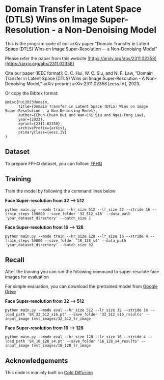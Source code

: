 # Domain Transfer in Latent Space (DTLS) Wins on Image Super-Resolution - a Non-Denoising Model

This is the program code of our arXiv paper "Domain Transfer in Latent Space (DTLS) Wins on Image Super-Resolution -- a Non-Denoising Model"

Please refer the paper from this website [https://arxiv.org/abs/2311.02358](https://arxiv.org/abs/2311.02358)

Cite our paper [IEEE format]: C. C. Hui, W. C. Siu, and N. F. Law, "Domain Transfer in Latent Space (DTLS) Wins on Image Super-Resolution - A Non-Denoising Model," arXiv preprint arXiv:2311.02358 [eess.IV], 2023. 

Or copy the Bibtex format:
```
@misc{hui2023domain,
      title={Domain Transfer in Latent Space (DTLS) Wins on Image Super-Resolution - a Non-Denoising Model}, 
      author={Chun-Chuen Hui and Wan-Chi Siu and Ngai-Fong Law},
      year={2023},
      eprint={2311.02358},
      archivePrefix={arXiv},
      primaryClass={eess.IV}
}
```

## Dataset
To prepare FFHQ dataset, you can follow: [FFHQ](https://github.com/NVlabs/ffhq-dataset)

## Training
Train the model by following the command lines below

**Face Super-resolution from 32 --> 512**
```
python main.py --mode train --hr_size 512 --lr_size 32 --stride 16 --train_steps 100000 --save_folder '32_512_s16' --data_path 'your_dataset_directory' --batch_size 2
```

**Face Super-resolution from 16 --> 128**
```
python main.py --mode train --hr_size 128 --lr_size 16 --stride 4 --train_steps 50000 --save_folder '16_128_s4' --data_path 'your_dataset_directory' --batch_size 32
```

## Recall
After the training you can run the following command to super-resolute face images for evaluation

For simple evaluation, you can download the pretrained model from [Google Drive](https://drive.google.com/drive/folders/1HKpawhbLtdTQzBAvD380rjKRwUCqIlDP?usp=sharing)

**Face Super-resolution from 32 --> 512**
```
python main.py --mode eval --hr_size 512 --lr_size 32 --stride 16 --load_path 'SR_32_512_s16.pt' --save_folder '32_512_s16_results' --input_image test_images/32_512_lr_image
```

**Face Super-resolution from 16 --> 128**
```
python main.py --mode eval --hr_size 128 --lr_size 16 --stride 4 --load_path 'SR_16_128_s4.pt' --save_folder '16_128_s4_results' --input_image test_images/16_128_lr_image
```

## Acknowledgements
This code is maninly built on [Cold Diffusion](https://github.com/arpitbansal297/Cold-Diffusion-Models)

